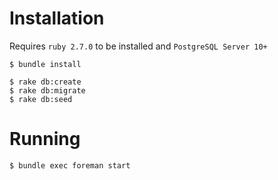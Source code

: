 # Installation

Requires `ruby 2.7.0` to be installed and `PostgreSQL Server 10+`

```
$ bundle install

$ rake db:create
$ rake db:migrate
$ rake db:seed

```

# Running

```
$ bundle exec foreman start